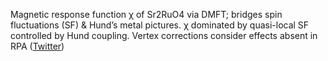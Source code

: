 
Magnetic response function χ of Sr2RuO4 via DMFT; bridges spin fluctuations (SF) & Hund’s metal pictures. χ dominated by quasi-local SF controlled by Hund coupling. Vertex corrections consider effects absent in RPA ([Twitter](https://twitter.com/JoshuahHeath/status/1118530577836204032))

